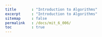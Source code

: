 ```yaml
---
title       : "Introduction to Algorithms"
excerpt     : "Introduction to Algorithms"
sitemap     : false
permalink   : /docs/mit_6_006/
toc         : true
---
```

